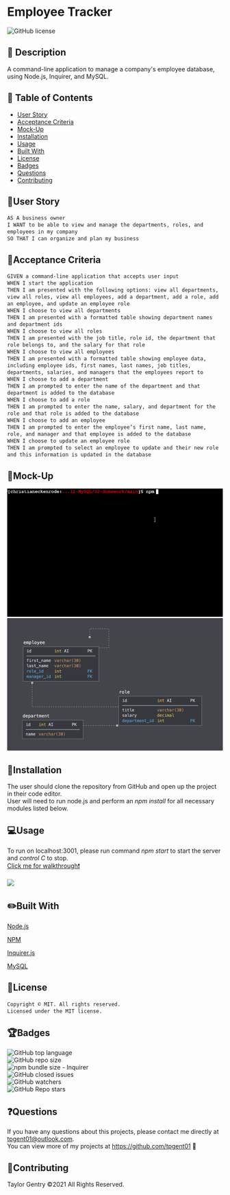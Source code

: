 # Employee Tracker
![GitHub license](https://img.shields.io/badge/license-MIT-blue.svg)


## 💬 Description 
A command-line application to manage a company's employee database, using Node.js, Inquirer, and MySQL.


## 📓 Table of Contents

* [User Story](#user-story)
* [Acceptance Criteria](#acceptance-criteria)
* [Mock-Up](#mock-up)
* [Installation](#installation)
* [Usage](#usage)
* [Built With](#built-with)
* [License](#license)
* [Badges](#badges)
* [Questions](#questions)
* [Contributing](#contributing)


## 🧠User Story
```
AS A business owner
I WANT to be able to view and manage the departments, roles, and employees in my company
SO THAT I can organize and plan my business
```


## 🧩Acceptance Criteria
```
GIVEN a command-line application that accepts user input
WHEN I start the application
THEN I am presented with the following options: view all departments, view all roles, view all employees, add a department, add a role, add an employee, and update an employee role
WHEN I choose to view all departments
THEN I am presented with a formatted table showing department names and department ids
WHEN I choose to view all roles
THEN I am presented with the job title, role id, the department that role belongs to, and the salary for that role
WHEN I choose to view all employees
THEN I am presented with a formatted table showing employee data, including employee ids, first names, last names, job titles, departments, salaries, and managers that the employees report to
WHEN I choose to add a department
THEN I am prompted to enter the name of the department and that department is added to the database
WHEN I choose to add a role
THEN I am prompted to enter the name, salary, and department for the role and that role is added to the database
WHEN I choose to add an employee
THEN I am prompted to enter the employee’s first name, last name, role, and manager and that employee is added to the database
WHEN I choose to update an employee role
THEN I am prompted to select an employee to update and their new role and this information is updated in the database 

```


## 🎨Mock-Up
![](assets/mock-up.gif)
<br>![](assets/databse.png)</br>


## 🔌Installation

The user should clone the repository from GitHub and open up the project in their code editor.
<br>User will need to run node.js and perform an _npm install_ for all necessary modules listed below.</br>


## 💻Usage 
To run on localhost:3001, please run command _npm start_ to start the server and _control C_ to stop.
<br>[Click me for walkthrough❗️](https://drive.google.com/file/d/1S0p6LmWYU0owYgD8Jo1iNLrikmha1mwj/view)</br>
<br>![](assets/example.gif)</br>
 

## ✏️Built With
<p><a href="https://nodejs.org/">Node.js</a></p>
<p><a href="https://www.npmjs.com/">NPM</a></p>
<p><a href="https://www.npmjs.com/package/inquirer">Inquirer.js</a></p>
<p><a href="https://www.mysql.com/">MySQL</a></p>


## 🔐License
```
Copyright © MIT. All rights reserved. 
Licensed under the MIT license.
```


## 🏆Badges

![GitHub top language](https://img.shields.io/github/languages/top/tpgent01/employee-tracker?style=plastic)
<br>![GitHub repo size](https://img.shields.io/github/repo-size/tpgent01/employee-tracker?style=plastic)</br>
![npm bundle size](https://img.shields.io/bundlephobia/minzip/inquirer?style=plastic) - Inquirer
<br>![GitHub closed issues](https://img.shields.io/github/issues-closed/tpgent01/employee-tracker?style=plastic)</br>
![GitHub watchers](https://img.shields.io/github/watchers/tpgent01/employee-tracker?style=social)
<br>![GitHub Repo stars](https://img.shields.io/github/stars/tpgent01/employee-tracker?style=social)</br>


## ❓Questions

If you have any questions about this projects, please contact me directly at tpgent01@outlook.com. 
<br>You can view more of my projects at https://github.com/tpgent01 👾</br>


## 📌Contributing

Taylor Gentry ©2021 All Rights Reserved.
